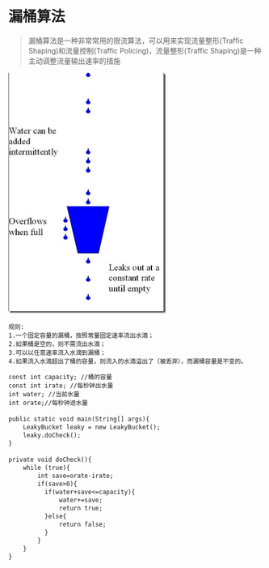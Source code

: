 # 漏桶算法

>漏桶算法是一种非常常用的限流算法，可以用来实现流量整形(Traffic Shaping)和流量控制(Traffic Policing)，流量整形(Traffic Shaping)是一种主动调整流量输出速率的措施

![](img/2.png)

```
规则:
1.一个固定容量的漏桶，按照常量固定速率流出水滴；
2.如果桶是空的，则不需流出水滴；
3.可以以任意速率流入水滴到漏桶；
4.如果流入水滴超出了桶的容量，则流入的水滴溢出了（被丢弃），而漏桶容量是不变的。
```

```
const int capacity; //桶的容量
const int irate; //每秒钟出水量
int water; //当前水量
int orate;//每秒钟进水量

public static void main(String[] args){
    LeakyBucket leaky = new LeakyBucket();
    leaky.doCheck();
}

private void doCheck(){
    while (true){
        int save=orate-irate;
        if(save>0){
          if(water+save<=capacity){
              water+=save;
              return true;
          }else{
              return false;
          }
        }
    }
}
```
